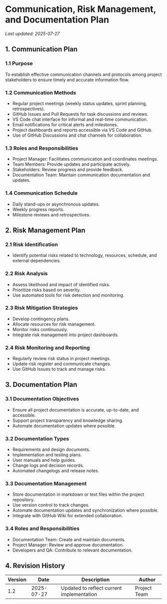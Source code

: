 # Communication, Risk Management, and Documentation Plan

*Last updated: 2025-07-27*

## 1. Communication Plan

### 1.1 Purpose
To establish effective communication channels and protocols among project stakeholders to ensure timely and accurate information flow.

### 1.2 Communication Methods
- Regular project meetings (weekly status updates, sprint planning, retrospectives).
- GitHub Issues and Pull Requests for task discussions and reviews.
- VS Code chat interface for informal and real-time communication.
- Email notifications for critical alerts and milestones.
- Project dashboards and reports accessible via VS Code and GitHub.
- Use of GitHub Discussions and chat channels for collaboration.

### 1.3 Roles and Responsibilities
- Project Manager: Facilitates communication and coordinates meetings.
- Team Members: Provide updates and participate actively.
- Stakeholders: Review progress and provide feedback.
- Documentation Team: Maintain communication documentation and updates.

### 1.4 Communication Schedule
- Daily stand-ups or asynchronous updates.
- Weekly progress reports.
- Milestone reviews and retrospectives.

## 2. Risk Management Plan

### 2.1 Risk Identification
- Identify potential risks related to technology, resources, schedule, and external dependencies.

### 2.2 Risk Analysis
- Assess likelihood and impact of identified risks.
- Prioritize risks based on severity.
- Use automated tools for risk detection and monitoring.

### 2.3 Risk Mitigation Strategies
- Develop contingency plans.
- Allocate resources for risk management.
- Monitor risks continuously.
- Integrate risk management into project dashboards.

### 2.4 Risk Monitoring and Reporting
- Regularly review risk status in project meetings.
- Update risk register and communicate changes.
- Use GitHub Issues to track and manage risks.

## 3. Documentation Plan

### 3.1 Documentation Objectives
- Ensure all project documentation is accurate, up-to-date, and accessible.
- Support project transparency and knowledge sharing.
- Automate documentation updates where possible.

### 3.2 Documentation Types
- Requirements and design documents.
- Implementation and testing plans.
- User manuals and help guides.
- Change logs and decision records.
- Automated changelogs and release notes.

### 3.3 Documentation Management
- Store documentation in markdown or text files within the project repository.
- Use version control to track changes.
- Automate documentation updates and synchronization where possible.
- Integrate with GitHub Wiki for extended collaboration.

### 3.4 Roles and Responsibilities
- Documentation Team: Create and maintain documents.
- Project Manager: Review and approve documentation.
- Developers and QA: Contribute to relevant documentation.

## 4. Revision History

| Version | Date       | Description               | Author       |
|---------|------------|---------------------------|--------------|
| 1.2     | 2025-07-27 | Updated to reflect current implementation | Project Team |
